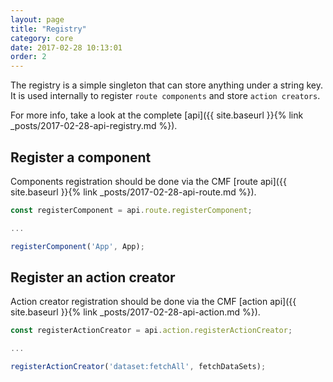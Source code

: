 ```yaml
---
layout: page
title: "Registry"
category: core
date: 2017-02-28 10:13:01
order: 2
---
```


The registry is a simple singleton that can store anything under a string key.
It is used internally to register `route components` and store `action creators`.

For more info, take a look at the complete [api]({{ site.baseurl }}{% link _posts/2017-02-28-api-registry.md %}).

## Register a component

Components registration should be done via the CMF [route api]({{ site.baseurl }}{% link _posts/2017-02-28-api-route.md %}).

```javascript
const registerComponent = api.route.registerComponent;

...

registerComponent('App', App);
```

## Register an action creator

Action creator registration should be done via the CMF [action api]({{ site.baseurl }}{% link _posts/2017-02-28-api-action.md %}).

```javascript
const registerActionCreator = api.action.registerActionCreator;

...

registerActionCreator('dataset:fetchAll', fetchDataSets);
```